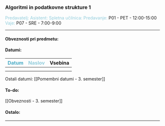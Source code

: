 
### Algoritmi in podatkovne strukture 1
<font color="#92cddc">Predavatelj:</font> 
<font color="#92cddc">Asistent:</font>
<font color="#92cddc">Spletna učilnica:</font> 
<font color="#92cddc">Predavanje:</font> P01 - PET - 12:00-15:00
<font color="#92cddc">Vaje:</font> P07 - SRE - 7:00-9:00

---

#### Obveznosti pri predmetu:


#### Datumi:

| <font color="#4bacc6">Datum</font> | <font color="#92cddc">Naslov</font> | Vsebina |
| :--------------------------------: | ----------------------------------- | ------- |
|                                    |                                     |         |
|                                    |                                     |         |
Ostali datumi: [[Pomembni datumi - 3. semester]]

#### To-do: 

[[Obveznosti - 3. semester]]
#### Ostalo:


---